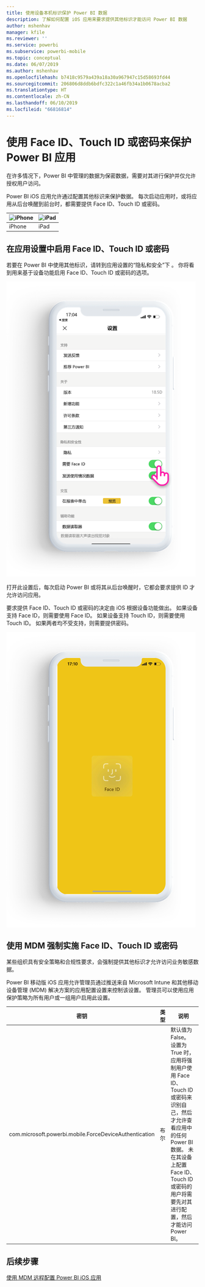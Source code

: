 ```yaml
---
title: 使用设备本机标识保护 Power BI 数据
description: 了解如何配置 iOS 应用来要求提供其他标识才能访问 Power BI 数据
author: mshenhav
manager: kfile
ms.reviewer: ''
ms.service: powerbi
ms.subservice: powerbi-mobile
ms.topic: conceptual
ms.date: 06/07/2019
ms.author: mshenhav
ms.openlocfilehash: b7418c9579a439a18a30a967947c15d58693fd44
ms.sourcegitcommit: 206806d8ddb6bdfc322c1a46fb34a1b0678acba2
ms.translationtype: HT
ms.contentlocale: zh-CN
ms.lasthandoff: 06/10/2019
ms.locfileid: "66816814"
---
```

# <a name="protect-power-bi-app-with-face-id-touch-id-or-passcode"></a>使用 Face ID、Touch ID 或密码来保护 Power BI 应用 

在许多情况下，Power BI 中管理的数据为保密数据，需要对其进行保护并仅允许授权用户访问。 

Power BI iOS 应用允许通过配置其他标识来保护数据。 每次启动应用时，或将应用从后台唤醒到前台时，都需要提供 Face ID、Touch ID 或密码。

| ![iPhone](./media/tutorial-mobile-apps-ios-qna/iphone-logo-50-px.png) | ![iPad](./media/tutorial-mobile-apps-ios-qna/ipad-logo-50-px.png) |
|:--- |:--- |
| iPhone |iPad |

## <a name="turn-on-face-id-touch-id-or-passcode-in-app-setting"></a>在应用设置中启用 Face ID、Touch ID 或密码

若要在 Power BI 中使用其他标识，请转到应用设置的“隐私和安全”下  。 你将看到用来基于设备功能启用 Face ID、Touch ID 或密码的选项。

![“Power BI iOS 应用设置”页](./media/mobile-ios-native-secure-access/mobile-ios-native-secured-setting.png)

打开此设置后，每次启动 Power BI 或将其从后台唤醒时，它都会要求提供 ID 才允许访问应用。 

要求提供 Face ID、Touch ID 或密码的决定由 iOS 根据设备功能做出。 如果设备支持 Face ID，则需要使用 Face ID。 如果设备支持 Touch ID，则需要使用 Touch ID。 如果两者均不受支持，则需要提供密码。

![Power BI iOS Face ID](./media/mobile-ios-native-secure-access/mobile-ios-native-secured-faceid.png)

## <a name="use-mdm-to-enforce-face-id-touch-id-or-passcode"></a>使用 MDM 强制实施 Face ID、Touch ID 或密码

某些组织具有安全策略和合规性要求，会强制提供其他标识才允许访问业务敏感数据。 

Power BI 移动版 iOS 应用允许管理员通过推送来自 Microsoft Intune 和其他移动设备管理 (MDM) 解决方案的应用配置设置来控制该设置。 管理员可以使用应用保护策略为所有用户或一组用户启用此设置。

|密钥  |类型  |说明  |
|---------|---------|---------|
| com.microsoft.powerbi.mobile.ForceDeviceAuthentication | 布尔 | 默认值为 False。 <br>设置为 True 时，应用将强制用户使用 Face ID、Touch ID 或密码来识别自己，然后才允许查看应用中的任何 Power BI 数据。 未在其设备上配置 Face ID、Touch ID 或密码的用户将需要先对其进行配置，然后才能访问 Power BI。  |

## <a name="next-steps"></a>后续步骤

[使用 MDM 远程配置 Power BI iOS 应用](mobile-app-configuration.md)

